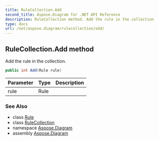 ```yaml
---
title: RuleCollection.Add
second_title: Aspose.Diagram for .NET API Reference
description: RuleCollection method. Add the rule in the collection
type: docs
url: /net/aspose.diagram/rulecollection/add/
---
```

## RuleCollection.Add method

Add the rule in the collection.

```csharp
public int Add(Rule rule)
```

| Parameter | Type | Description |
| --- | --- | --- |
| rule | Rule |  |

### See Also

* class [Rule](../../rule/)
* class [RuleCollection](../)
* namespace [Aspose.Diagram](../../rulecollection/)
* assembly [Aspose.Diagram](../../../)


